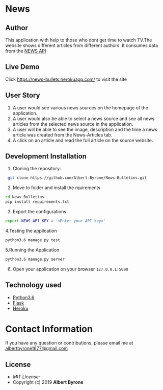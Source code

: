 # News

## Author

This application with help to those who dont get time to watch TV.The website shows different articles from different authors .It consumes data from the [NEWS API](https://newsapi.org/)

## Live Demo

Click  https://news-bullets.herokuapp.com/  to visit the site

## User Story

1. A user would see various news sources on the homepage of the application.
2. A user would also be able to select a news source and see all news articles from the selected news source in the application.
3. A user will be able to see the image, description and the time a news article was created from the News-Articles tab.
4. A click on an article and read the full article on the source website.

## Development Installation
1. Cloning the repository:
```bash
 git clone https://github.com/Albert-Byrone/News-Bulletins.git
 ```

2. Move to folder and install the rquirements
```bash 
cd News_Bulletins
pip install requirements.txt
```

3. Export the configurations
``` bash
export NEWS_API_KEY = '<Enter your API key>'
```
4.Testing the application
```bash
python3.6 manage.py test
```
5.Running the Application
```bash
python3,6 manage.py server
```
6. Open your application on your browser `127.0.0.1:5000`

## Technology used

* [Python3.6](https://www.python.org/)
* [Flask](http://flask.pocoo.org/)
* [Heroku](https://heroku.com)

# Contact Information 

If you have any question or contributions, please email me at albertbyrone1677@gmail.com

## License
* *MIT License:*
* Copyright (c) 2019 **Albert Byrone**